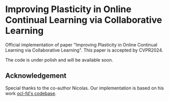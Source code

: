 # Improving Plasticity in Online Continual Learning via Collaborative Learning
Official implementation of paper "Improving Plasticity in Online Continual Learning via Collaborative Learning". This paper is accepted by CVPR2024.

The code is under polish and will be available soon.

## Acknowledgement
Special thanks to the co-author Nicolas. Our implementation is based on his work [ocl-fd's codebase](https://github.com/Nicolas1203/ocl-fd).
